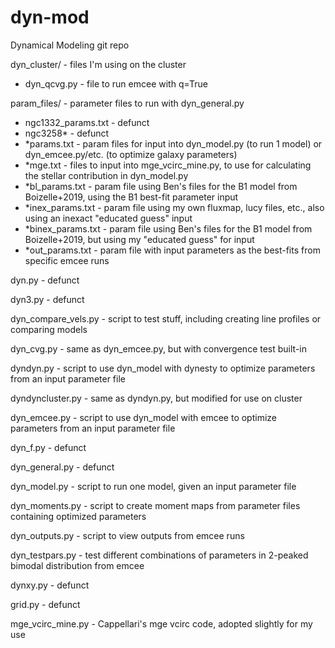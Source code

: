 # dyn-mod

Dynamical Modeling git repo

dyn_cluster/ - files I'm using on the cluster<br/>
  * dyn_qcvg.py - file to run emcee with q=True

param_files/ - parameter files to run with dyn_general.py<br/>
  * ngc1332_params.txt - defunct<br/>
  * ngc3258* - defunct<br/>
  * *params.txt - param files for input into dyn_model.py (to run 1 model) or dyn_emcee.py/etc. (to optimize galaxy parameters)<br/>
  * *mge.txt - files to input into mge_vcirc_mine.py, to use for calculating the stellar contribution in dyn_model.py<br/>
  * *bl_params.txt - param file using Ben's files for the B1 model from Boizelle+2019, using the B1 best-fit parameter input<br/>
  * *inex_params.txt - param file using my own fluxmap, lucy files, etc., also using an inexact "educated guess" input<br/>
  * *binex_params.txt - param file using Ben's files for the B1 model from Boizelle+2019, but using my "educated guess" for input<br/>
  * *out_params.txt - param file with input parameters as the best-fits from specific emcee runs<br/>

dyn.py - defunct

dyn3.py - defunct

dyn_compare_vels.py - script to test stuff, including creating line profiles or comparing models

dyn_cvg.py - same as dyn_emcee.py, but with convergence test built-in

dyndyn.py - script to use dyn_model with dynesty to optimize parameters from an input parameter file

dyndyncluster.py - same as dyndyn.py, but modified for use on cluster

dyn_emcee.py - script to use dyn_model with emcee to optimize parameters from an input parameter file

dyn_f.py - defunct

dyn_general.py - defunct

dyn_model.py - script to run one model, given an input parameter file

dyn_moments.py - script to create moment maps from parameter files containing optimized parameters

dyn_outputs.py - script to view outputs from emcee runs

dyn_testpars.py - test different combinations of parameters in 2-peaked bimodal distribution from emcee

dynxy.py - defunct

grid.py - defunct

mge_vcirc_mine.py - Cappellari's mge vcirc code, adopted slightly for my use
